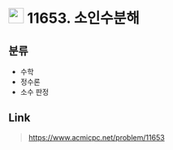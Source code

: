 # <img src="https://d2gd6pc034wcta.cloudfront.net/tier/6.svg" width="30"> 11653. 소인수분해

## 분류
* 수학
* 정수론
* 소수 판정

## Link
> https://www.acmicpc.net/problem/11653